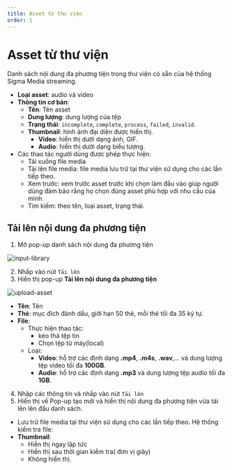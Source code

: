 ```yaml
---
title: Asset từ thư viện
order: 1
---
```


# Asset từ thư viện

Danh sách nội dung đa phương tiện trong thư viện có sẵn của hệ thống Sigma Media streaming.

- **Loại asset**: audio và video
- **Thông tin cơ bản**: 
    - **Tên**: Tên asset
    - **Dung lượng**: dung lượng của tệp
    - **Trạng thái**: ``incomplete``, ``complete``, ``process``, ``failed``, ``invalid``.
    - **Thumbnail**: hình ảnh đại diện được hiển thị.
        - **Video**: hiển thị dưới dạng ảnh, GIF.
        - **Audio**: hiển thị dưới dạng biểu tượng.
- Các thao tác người dùng được phép thực hiện:
    - Tải xuống file media
    - Tải lên file media: file media lưu trữ tại thư viện sử dụng cho các lần tiếp theo.
    - Xem trước: xem trước asset trước khi chọn làm đầu vào giúp người dùng đảm bảo rằng họ chọn đúng asset phù hợp với nhu cầu của mình.
    - Tìm kiếm: theo tên, loại asset, trạng thái.

## Tải lên nội dung đa phương tiện
1. Mở pop-up danh sách nội dung đa phương tiện

![input-library](/images/media-vod/job-management/input-library.png)

2. Nhấp vào nút `Tải lên`
3. Hiển thị pop-up **Tải lên nội dung đa phương tiện**

![upload-asset](/images/media-vod/job-management/upload-asset.png)

- **Tên**: Tên 
- **Thẻ**: mục đích đánh dấu, giới hạn 50 thẻ, mỗi thẻ tối đa 35 ký tự.
- **File**: 
    - Thực hiện thao tác:
        - kéo thả tệp tin
        - Chọn tệp từ máy(local)
    - Loại:
        - **Video**: hỗ trợ các định dạng **.mp4**, **.m4s**, **.wav**,... và dung lượng tệp video tối đa **100GB**.
        - **Audio**: hỗ trợ các định dạng **.mp3** và dung lượng tệp audio tối đa **1GB**.
4. Nhập các thông tin và nhấp vào nút ``Tải lên``
5. Hiển thị về Pop-up tạo mới và hiển thị nội dung đa phương tiện vừa tải lên lên đầu danh sách.

- Lưu trữ file media tại thư viện sử dụng cho các lần tiếp theo.
Hệ thống kiểm tra file:
- **Thumbnail**:  
    - Hiển thị ngay lập tức
    - Hiển thị sau thời gian kiểm tra( đơn vị giây)
    - Không hiển thị.

